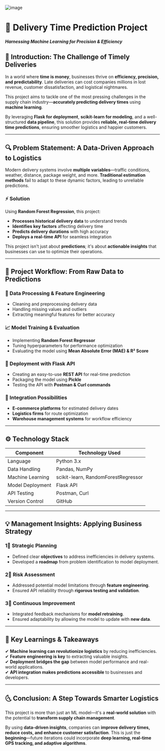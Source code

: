 ![image](https://github.com/user-attachments/assets/ae3fad0c-7d31-4394-af94-c78c379c613d)

# **🚀 Delivery Time Prediction Project**
#### *Harnessing Machine Learning for Precision & Efficiency*

## **📌 Introduction: The Challenge of Timely Deliveries**
In a world where **time is money**, businesses thrive on **efficiency, precision, and predictability**. Late deliveries can cost companies millions in lost revenue, customer dissatisfaction, and logistical nightmares.

This project aims to tackle one of the most pressing challenges in the supply chain industry—**accurately predicting delivery times** using **machine learning**.

By leveraging **Flask for deployment**, **scikit-learn for modeling**, and a well-structured **data pipeline**, this solution provides **reliable, real-time delivery time predictions**, ensuring smoother logistics and happier customers.

---

## **🔍 Problem Statement: A Data-Driven Approach to Logistics**
Modern delivery systems involve **multiple variables**—traffic conditions, weather, distance, package weight, and more. **Traditional estimation methods** fail to adapt to these dynamic factors, leading to unreliable predictions.

### **⚡️ Solution**
Using **Random Forest Regression**, this project:
- **Processes historical delivery data** to understand trends
- **Identifies key factors** affecting delivery time
- **Predicts delivery durations** with high accuracy
- **Deploys a real-time API** for seamless integration

This project isn't just about **predictions**; it's about **actionable insights** that businesses can use to optimize their operations.

---

## **💊 Project Workflow: From Raw Data to Predictions**
### **🧠 Data Processing & Feature Engineering**
- Cleaning and preprocessing delivery data
- Handling missing values and outliers
- Extracting meaningful features for better accuracy

### **📈 Model Training & Evaluation**
- Implementing **Random Forest Regressor**
- Tuning hyperparameters for performance optimization
- Evaluating the model using **Mean Absolute Error (MAE) & R² Score**

### **🚀 Deployment with Flask API**
- Creating an easy-to-use **REST API** for real-time prediction
- Packaging the model using **Pickle**
- Testing the API with **Postman & Curl commands**

### **🔗 Integration Possibilities**
- **E-commerce platforms** for estimated delivery dates
- **Logistics firms** for route optimization
- **Warehouse management systems** for workflow efficiency

---

## **⚙️ Technology Stack**
| Component       | Technology Used |
|----------------|----------------|
| Language       | Python 3.x |
| Data Handling  | Pandas, NumPy |
| Machine Learning | scikit-learn, RandomForestRegressor |
| Model Deployment | Flask API |
| API Testing | Postman, Curl |
| Version Control | GitHub |

---

## **💡 Management Insights: Applying Business Strategy**
### **1⃣ Strategic Planning**
- Defined clear **objectives** to address inefficiencies in delivery systems.
- Developed a **roadmap** from problem identification to model deployment.

### **2⃣ Risk Assessment**
- Addressed potential model limitations through **feature engineering**.
- Ensured API reliability through **rigorous testing and validation**.

### **3⃣ Continuous Improvement**
- Integrated feedback mechanisms for **model retraining**.
- Ensured adaptability by allowing the model to update with **new data**.

---

## **📌 Key Learnings & Takeaways**
✔ **Machine learning can revolutionize logistics** by reducing inefficiencies.  
✔ **Feature engineering is key** to extracting valuable insights.  
✔ **Deployment bridges the gap** between model performance and real-world applications.  
✔ **API integration makes predictions accessible** to businesses and developers.

---

## **🌜 Conclusion: A Step Towards Smarter Logistics**
This project is more than just an ML model—it's a **real-world solution** with the potential to **transform supply chain management**.

By using **data-driven insights**, companies can **improve delivery times, reduce costs, and enhance customer satisfaction**. This is just the **beginning**—future iterations could incorporate **deep learning, real-time GPS tracking, and adaptive algorithms**.



